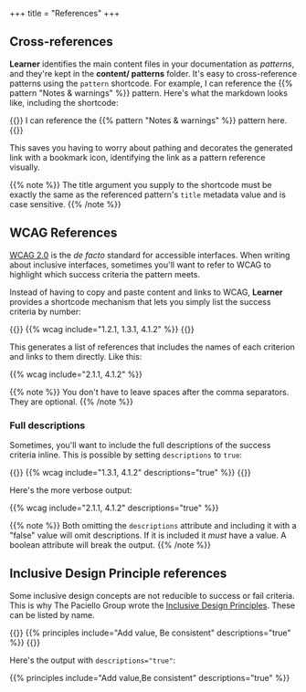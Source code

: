 +++
title = "References"
+++

## Cross-references

**Learner** identifies the main content files in your documentation as _patterns_, and they're kept in the **content/ patterns** folder. It's easy to cross-reference patterns using the `pattern` shortcode. For example, I can reference the {{% pattern "Notes & warnings" %}} pattern. Here's what the markdown looks like, including the shortcode:

{{<codeBlock>}}
I can reference the &#x7b;{% pattern "Notes & warnings" %}} pattern here.
{{</codeBlock>}}

This saves you having to worry about pathing and decorates the generated link with a bookmark icon, identifying the link as a pattern reference visually.

{{% note %}}
The title argument you supply to the shortcode must be exactly the same as the referenced pattern's `title` metadata value and is case sensitive.
{{% /note %}}

## WCAG References

[WCAG 2.0](https://www.w3.org/TR/WCAG/) is the _de facto_ standard for accessible interfaces. When writing about inclusive interfaces, sometimes you'll want to refer to WCAG to highlight which success criteria the pattern meets.

Instead of having to copy and paste content and links to WCAG, **Learner** provides a shortcode mechanism that lets you simply list the success criteria by number:

{{<codeBlock>}}
&#x7b;{% wcag include="1.2.1, 1.3.1, 4.1.2" %}}
{{</codeBlock>}}

This generates a list of references that includes the names of each criterion and links to them directly. Like this:

{{% wcag include="2.1.1, 4.1.2" %}}

{{% note %}}
You don't have to leave spaces after the comma separators. They are optional.
{{% /note %}}

### Full descriptions

Sometimes, you'll want to include the full descriptions of the success criteria inline. This is possible by setting `descriptions` to `true`:

{{<codeBlock>}}
&#x7b;{% wcag include="1.3.1, 4.1.2" descriptions="true" %}}
{{</codeBlock>}}

Here's the more verbose output:

{{% wcag include="2.1.1, 4.1.2" descriptions="true" %}}

{{% note %}}
Both omitting the `descriptions` attribute and including it with a "false" value will omit descriptions. If it is included it _must_ have a value. A boolean attribute will break the output.
{{% /note %}}

## Inclusive Design Principle references

Some inclusive design concepts are not reducible to success or fail criteria. This is why The Paciello Group wrote the [Inclusive Design Principles](http://inclusivedesignprinciples.org/). These can be listed by name.

{{<codeBlock>}}
&#x7b;{% principles include="Add value, Be consistent" descriptions="true" %}}
{{</codeBlock>}}

Here's the output with `descriptions="true"`:

{{% principles include="Add value,Be consistent" descriptions="true" %}}

